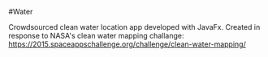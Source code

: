 #Water

Crowdsourced clean water location app developed with JavaFx.
Created in response to NASA's clean water mapping challange: https://2015.spaceappschallenge.org/challenge/clean-water-mapping/
